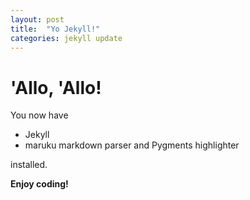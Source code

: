 ```yaml
---
layout: post
title:  "Yo Jekyll!"
categories: jekyll update
---
```


# 'Allo, 'Allo!

You now have

- Jekyll
- maruku markdown parser and Pygments highlighter

installed.

**Enjoy coding!**
